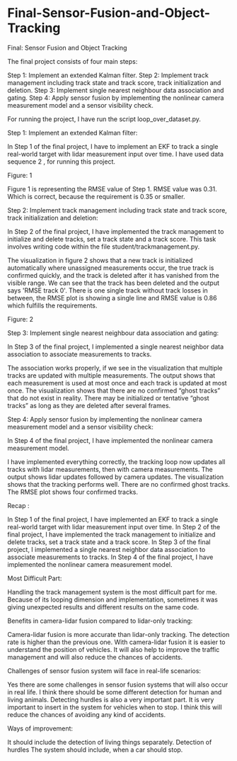 # Final-Sensor-Fusion-and-Object-Tracking
Final: Sensor Fusion and Object Tracking

The final project consists of four main steps:

Step 1: Implement an extended Kalman filter.
Step 2: Implement track management including track state and track score, track initialization and deletion.
Step 3: Implement single nearest neighbour data association and gating.
Step 4: Apply sensor fusion by implementing the nonlinear camera measurement model and a sensor visibility check.

For running the project, I have run the script loop_over_dataset.py.


Step 1: Implement an extended Kalman filter:

In Step 1 of the final project, I have to implement an EKF to track a single real-world target with lidar measurement input over time. I have used data sequence 2 , for running this project.


Figure: 1

Figure 1 is representing the RMSE value of Step 1. RMSE value was 0.31. Which is correct, because the requirement is 0.35 or smaller.



Step 2: Implement track management including track state and track score, track initialization and deletion:

In Step 2 of the final project, I have implemented the track management to initialize and delete tracks, set a track state and a track score. This task involves writing code within the file student/trackmanagement.py.

The visualization in figure 2 shows that a new track is initialized automatically where unassigned measurements occur, the true track is confirmed quickly, and the track is deleted after it has vanished from the visible range. We can see that the track has been deleted and the output says 'RMSE track 0'. There is one single track without track losses in between, the RMSE plot is showing a single line and RMSE value is 0.86 which fulfills the requirements.




Figure: 2

Step 3: Implement single nearest neighbour data association and gating:

In Step 3 of the final project, I implemented a single nearest neighbor data association to associate measurements to tracks. 

The association works properly, if we see in the visualization that multiple tracks are updated with multiple measurements. The output shows that each measurement is used at most once and each track is updated at most once. The visualization shows that there are no confirmed “ghost tracks” that do not exist in reality. There may be initialized or tentative “ghost tracks” as long as they are deleted after several frames. 



Step 4: Apply sensor fusion by implementing the nonlinear camera measurement model and a sensor visibility check:

In Step 4 of the final project, I have implemented the nonlinear camera measurement model.

I have implemented everything correctly, the tracking loop now updates all tracks with lidar measurements, then with camera measurements. The output shows lidar updates followed by camera updates. The visualization shows that the tracking performs well. There are no confirmed ghost tracks. The RMSE plot shows four confirmed tracks. 



Recap :

In Step 1 of the final project, I have implemented an EKF to track a single real-world target with lidar measurement input over time.
In Step 2 of the final project, I have implemented the track management to initialize and delete tracks, set a track state and a track score.
In Step 3 of the final project, I implemented a single nearest neighbor data association to associate measurements to tracks.
In Step 4 of the final project, I have implemented the nonlinear camera measurement model.

Most Difficult Part: 

Handling the track management system is the most difficult part for me. Because of its looping dimension and implementation, sometimes it was giving unexpected results and different results on the same code.

Benefits in camera-lidar fusion compared to lidar-only tracking:

Camera-lidar fusion is more accurate than lidar-only tracking. The detection rate is higher than the previous one. With camera-lidar fusion it is easier to understand the position of  vehicles. It will also help to improve the traffic management and will also reduce the chances of accidents.

Challenges of sensor fusion system will face in real-life scenarios:

Yes there are some challenges in sensor fusion systems that will also occur in real life. 
I think there should be some different detection for human and living animals. Detecting hurdles is also a very important part. It is very important to insert in the system for vehicles when to stop. I think this will reduce the chances of avoiding any kind of accidents.


Ways of improvement:

It should include the detection of living things separately.
Detection of hurdles
The system should include, when a car should stop.










